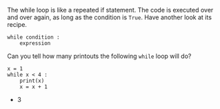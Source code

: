 The while loop is like a repeated if statement. The code is executed over and over again, as long as the condition is `True`. Have another look at its recipe.

```
while condition :
    expression
```

Can you tell how many printouts the following `while` loop will do?

```
x = 1
while x < 4 :
    print(x)
    x = x + 1
```
- 3